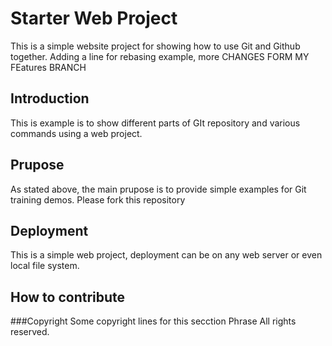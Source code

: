 # Starter Web Project

This is a simple website project for showing how to use Git and Github together. 
Adding a line for rebasing example, more CHANGES FORM MY FEatures BRANCH

## Introduction

This is example is to show different parts of GIt repository and various commands using a web project.

## Prupose

As stated above, the main prupose is to provide simple examples for Git training demos.
Please fork this repository

## Deployment

This is a simple web project, deployment can be on any web server or even local file system.

## How to contribute

###Copyright
Some copyright lines for this secction
Phrase All rights reserved.